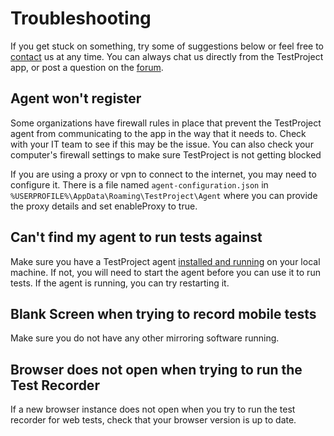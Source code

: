 # Troubleshooting

If you get stuck on something, try some of suggestions below or feel free to [contact](https://blog.testproject.io/contact-us/) us at any time.  You can always chat us directly from the TestProject app, or post a question on the [forum](https://forum.testproject.io/).

## Agent won't register

Some organizations have firewall rules in place that prevent the TestProject agent from communicating to the app in the way that it needs to. Check with your IT team to see if this may be the issue.  You can also check your computer's firewall settings to make sure TestProject is not getting blocked

If you are using a proxy or vpn to connect to the internet, you may need to configure it. There is a file named `agent-configuration.json` in `%USERPROFILE%\AppData\Roaming\TestProject\Agent` where you can provide the proxy details and set enableProxy to true.

## Can't find my agent to run tests against

Make sure you have a TestProject agent [installed and running](../getting-started/installation-and-setup.md) on your local machine. If not, you will need to start the agent before you can use it to run tests. If the agent is running, you can try restarting it.

## Blank Screen when trying to record mobile tests

Make sure you do not have any other mirroring software running. 

## Browser does not open when trying to run the Test Recorder

If a new browser instance does not open when you try to run the test recorder for web tests, check that your browser version is up to date.



